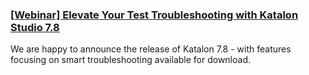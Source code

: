 ### [[Webinar] Elevate Your Test Troubleshooting with Katalon Studio 7.8](https://youtu.be/_gGkDuyFYCY)

We are happy to announce the release of Katalon 7.8 - with features focusing on smart troubleshooting available for download. 
